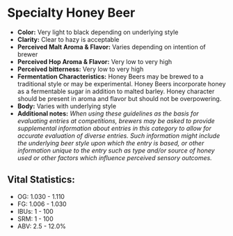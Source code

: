 # Specialty Honey Beer

- **Color:** Very light to black depending on underlying style
- **Clarity:** Clear to hazy is acceptable
- **Perceived Malt Aroma & Flavor:** Varies depending on intention of brewer
- **Perceived Hop Aroma & Flavor:** Very low to very high
- **Perceived bitterness:** Very low to very high
- **Fermentation Characteristics:** Honey Beers may be brewed to a traditional style or may be experimental. Honey Beers incorporate honey as a fermentable sugar in addition to malted barley. Honey character should be present in aroma and flavor but should not be overpowering.
- **Body:** Varies with underlying style
- **Additional notes:** _When using these guidelines as the basis for evaluating entries at competitions, brewers may be asked to provide supplemental information about entries in this category to allow for accurate evaluation of diverse entries. Such information might include the underlying beer style upon which the entry is based, or other information unique to the entry such as type and/or source of honey used or other factors which influence perceived sensory outcomes._

## Vital Statistics:

- OG: 1.030 - 1.110
- FG: 1.006 - 1.030
- IBUs: 1 - 100
- SRM: 1 - 100
- ABV: 2.5 - 12.0%
